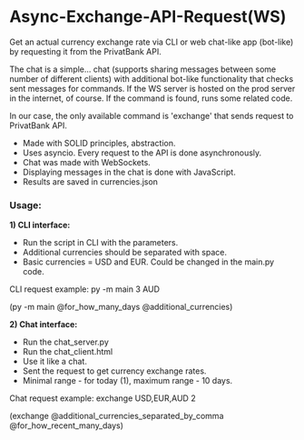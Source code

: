 # Async-Exchange-API-Request(WS)
Get an actual currency exchange rate via CLI or web chat-like app (bot-like) by requesting it from the PrivatBank API. 

The chat is a simple... chat (supports sharing messages between some number of different clients) with additional bot-like functionality that checks sent messages for commands. If the WS server is hosted on the prod server in the internet, of course. If the command is found, runs some related code.

In our case, the only available command is 'exchange' that sends request to PrivatBank API.

- Made with SOLID principles, abstraction.
- Uses asyncio. Every request to the API is done asynchronously.
- Chat was made with WebSockets. 
- Displaying messages in the chat is done with JavaScript.
- Results are saved in currencies.json

### Usage:

**1) CLI interface:**
- Run the script in CLI with the parameters.
- Additional currencies should be separated with space.
- Basic currencies = USD and EUR. Could be changed in the main.py code.

CLI request example: py -m main 3 AUD 

(py -m main @for_how_many_days @additional_currencies)

**2) Chat interface:**
- Run the chat_server.py
- Run the chat_client.html
- Use it like a chat.
- Sent the request to get currency exchange rates.
- Minimal range - for today (1), maximum range - 10 days.

Chat request example: exchange USD,EUR,AUD 2 

(exchange @additional_currencies_separated_by_comma @for_how_recent_many_days)
